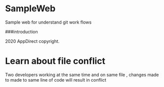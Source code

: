 # SampleWeb
Sample web for understand git work flows

###introduction

2020 AppDirect copyright.

# Learn about file conflict
Two developers working at the same time and on same file , changes made to made to same line of code will result in conflict
